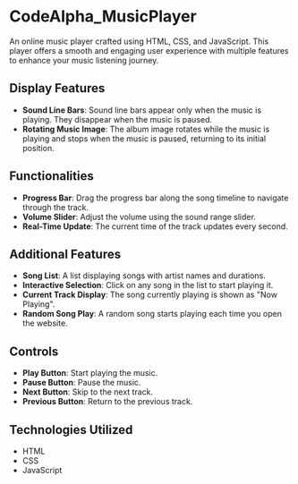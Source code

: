 # CodeAlpha_MusicPlayer

An online music player crafted using HTML, CSS, and JavaScript. This player offers a smooth and engaging user experience with multiple features to enhance your music listening journey.

## Display Features

- **Sound Line Bars**: Sound line bars appear only when the music is playing. They disappear when the music is paused.
- **Rotating Music Image**: The album image rotates while the music is playing and stops when the music is paused, returning to its initial position.

## Functionalities

- **Progress Bar**: Drag the progress bar along the song timeline to navigate through the track.
- **Volume Slider**: Adjust the volume using the sound range slider.
- **Real-Time Update**: The current time of the track updates every second.

## Additional Features

- **Song List**: A list displaying songs with artist names and durations.
- **Interactive Selection**: Click on any song in the list to start playing it.
- **Current Track Display**: The song currently playing is shown as "Now Playing".
- **Random Song Play**: A random song starts playing each time you open the website.

## Controls

- **Play Button**: Start playing the music.
- **Pause Button**: Pause the music.
- **Next Button**: Skip to the next track.
- **Previous Button**: Return to the previous track.


## Technologies Utilized

- HTML
- CSS
- JavaScript

